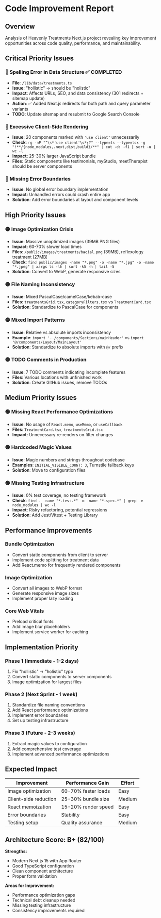# Code Improvement Report

## Overview

Analysis of Heavenly Treatments Next.js project revealing key improvement opportunities across code quality, performance, and maintainability.

## Critical Priority Issues

### 🔴 **Spelling Error in Data Structure** ✅ COMPLETED

- **File**: `/lib/data/treatments.ts`
- **Issue**: "hollistic" → should be "holistic"
- **Impact**: Affects URLs, SEO, and data consistency (301 redirects + sitemap update)
- **Action**: ✅ Added Next.js redirects for both path and query parameter variants
- **TODO**: Update sitemap and resubmit to Google Search Console

### 🔴 **Excessive Client-Side Rendering**

- **Issue**: 20 components marked with `'use client'` unnecessarily
- **Check**: `rg -nP "^\s*'use client'\s*;?" --type=ts --type=tsx -g "!**/{node_modules,.next,dist,build}/**" | cut -d: -f1 | sort -u | wc -l`
- **Impact**: 25-30% larger JavaScript bundle
- **Files**: Static components like testimonials, myStudio, meetTherapist should be server components

### 🔴 **Missing Error Boundaries**

- **Issue**: No global error boundary implementation
- **Impact**: Unhandled errors could crash entire app
- **Solution**: Add error boundaries at layout and component levels

## High Priority Issues

### 🟡 **Image Optimization Crisis**

- **Issue**: Massive unoptimized images (39MB PNG files)
- **Impact**: 60-70% slower load times
- **Files**: `/public/images/treatments/bacial.png` (39MB), reflexology treatment (27MB)
- **Check**: `find public/images -name "*.png" -o -name "*.jpg" -o -name "*.jpeg" | xargs ls -lh | sort -k5 -h | tail -5`
- **Solution**: Convert to WebP, generate responsive sizes

### 🟡 **File Naming Inconsistency**

- **Issue**: Mixed PascalCase/camelCase/kebab-case
- **Files**: `treatmentsGrid.tsx`, `categoryFilters.tsx` vs `TreatmentCard.tsx`
- **Solution**: Standardize to PascalCase for components

### 🟡 **Mixed Import Patterns**

- **Issue**: Relative vs absolute imports inconsistency
- **Example**: `import '../components/Sections/mainHeader'` vs `import '@/components/Layout/MainLayout'`
- **Solution**: Standardize to absolute imports with `@/` prefix

### 🟡 **TODO Comments in Production**

- **Issue**: 7 TODO comments indicating incomplete features
- **Files**: Various locations with unfinished work
- **Solution**: Create GitHub issues, remove TODOs

## Medium Priority Issues

### 🟢 **Missing React Performance Optimizations**

- **Issue**: No usage of `React.memo`, `useMemo`, or `useCallback`
- **Files**: `TreatmentCard.tsx`, `treatmentsGrid.tsx`
- **Impact**: Unnecessary re-renders on filter changes

### 🟢 **Hardcoded Magic Values**

- **Issue**: Magic numbers and strings throughout codebase
- **Examples**: `INITIAL_VISIBLE_COUNT: 3`, Turnstile fallback keys
- **Solution**: Move to configuration files

### 🟢 **Missing Testing Infrastructure**

- **Issue**: 0% test coverage, no testing framework
- **Check**: `find . -name "*.test.*" -o -name "*.spec.*" | grep -v node_modules | wc -l`
- **Impact**: Risky refactoring, potential regressions
- **Solution**: Add Jest/Vitest + Testing Library

## Performance Improvements

### Bundle Optimization

- Convert static components from client to server
- Implement code splitting for treatment data
- Add React.memo for frequently rendered components

### Image Optimization

- Convert all images to WebP format
- Generate responsive image sizes
- Implement proper lazy loading

### Core Web Vitals

- Preload critical fonts
- Add image blur placeholders
- Implement service worker for caching

## Implementation Priority

### Phase 1 (Immediate - 1-2 days)

1. Fix "hollistic" → "holistic" typo
2. Convert static components to server components
3. Image optimization for largest files

### Phase 2 (Next Sprint - 1 week)

1. Standardize file naming conventions  
2. Add React performance optimizations
3. Implement error boundaries
4. Set up testing infrastructure

### Phase 3 (Future - 2-3 weeks)

1. Extract magic values to configuration
2. Add comprehensive test coverage
3. Implement advanced performance optimizations

## Expected Impact

| Improvement | Performance Gain | Effort |
|-------------|------------------|---------|
| Image optimization | 60-70% faster loads | Easy |
| Client-side reduction | 25-30% bundle size | Medium |
| React memoization | 15-20% render speed | Easy |
| Error boundaries | Stability | Easy |
| Testing setup | Quality assurance | Medium |

## Architecture Score: B+ (82/100)

**Strengths:**

- Modern Next.js 15 with App Router
- Good TypeScript configuration
- Clean component architecture
- Proper form validation

**Areas for Improvement:**

- Performance optimization gaps
- Technical debt cleanup needed
- Missing testing infrastructure
- Consistency improvements required

